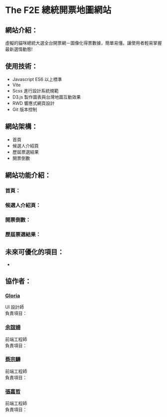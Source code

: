 # The F2E 總統開票地圖網站

## 網站介紹：
虛擬的貓咪總統大選全台開票網－圖像化得票數據，簡單易懂。讓使用者輕易掌握最新選情動態!
<br>
<!-- [展示頁面 Display page]() -->

## 使用技術：
* Javascript ES6 以上標準
* Vite
* Scss 進行設計系統規範
* D3.js 製作圖表與台灣地圖互動效果
* RWD 響應式網頁設計
* Git 版本控制

## 網站架構：
* 首頁
* 候選人介紹頁
* 歷屆票選結果
* 開票倒數

## 網站功能介紹：
### 首頁：
### 候選人介紹頁：
### 開票倒數：
### 歷屆票選結果：

## 未來可優化的項目：
* 

## 協作者：
### [Gloria]()
UI 設計師<br>
負責項目：

### [余誼姍](https://github.com/sunny96087)
前端工程師<br>
負責項目：

### [蔡宗驊](https://github.com/edwardtsai54398)
前端工程師<br>
負責項目：

### [張嘉哲](https://github.com/polikuj1)
前端工程師<br>
負責項目：